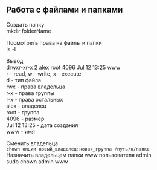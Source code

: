 ## Работа с файлами и папками

Создать папку  
mkdir folderName

Посмотреть права на файлы и папки  
ls -l

Вывод  
drwxr-xr-x  2 alex root  4096 Jul 12 13:25 www    
r - read, w - write, x - execute  
d - тип файла  
rwx - права владельца  
r-x - права группы  
r-x - права остальных  
alex - владелец  
root - группа  
4096 - размер  
Jul 12 13:25 - дата создания  
www - имя  

Сменить владельца  
`chown опции новый_владелец:новая_группа /путь/к/папке`  
Назначить владельцем папки www пользователя admin  
sudo chown admin www
